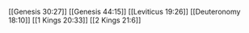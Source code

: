 [[Genesis 30:27]]
[[Genesis 44:15]]
[[Leviticus 19:26]]
[[Deuteronomy 18:10]]
[[1 Kings 20:33]]
[[2 Kings 21:6]]
